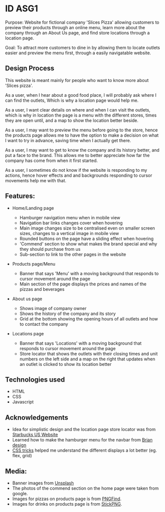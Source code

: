 # ID ASG1
Purpose: Website for fictional company 'Slices Pizza' allowing customers to preview their products through an online menu, learn more about the company through an About Us page, and find store locations through a location page.

Goal: To attract more customers to dine in by allowing them to locate outlets easier and preview the menu first, through a easily navigatable website.

## Design Process

This website is meant mainly for people who want to know more about 'Slices pizza'.

As a user, when I hear about a good food place, I will probably ask where I can find the outlets, Which is why a location page would help me.

As a user, I want clear details on where and when I can visit the outlets, which is why in location the page is a menu with the different stores, times they are open until, and a map to show the location better beside.

As a user, I may want to preview the menu before going to the store, hence the products page allows me to have the option to make a decision on what I want to try in advance, saving time when I actually get there.

As a user, I may want to get to know the company and its history better, and put a face to the brand. This allows me to better appreciate how far the company has come from when it first started.

As a user, I sometimes do not know if the website is responding to my actions, hence hover effects and and backgrounds responding to cursor movements help me with that.

## Features:

+ Home/Landing page

  - Hamburger navigation menu when in mobile view
  - Navigation bar links changes cover when hovering
  - Main image changes size to be centralised even on smaller screen sizes, changes to a vertical image in mobile view
  - Rounded buttons on the page have a sliding effect when hovering
  - 'Commend' section to show what makes the brand special and why they should purchase from us
  - Sub-section to link to the other pages in the website

+ Products page/Menu

  - Banner that says 'Menu' with a moving background that responds to cursor movement around the page
  - Main section of the page displays the prices and names of the pizzas and beverages

+ About us page

  - Shows image of company owner
  - Shows the history of the company and its story
  - Grid at the bottom showing the opening hours of all outlets and how to contact the company

+ Locations page

  - Banner that says 'Locations' with a moving background that responds to cursor movement around the page
  - Store locator that shows the outlets with their closing times and unit numbers on the left side and a map on the right that updates when an outlet is clicked to show its location better

## Technologies used
  - HTML
  - CSS
  - Javascript

## Acknowledgements
  - Idea for simplistic design and the location page store locator was from [Starbucks US Website](https://www.starbucks.com/store-locator?map=1.33152,103.857703,15z)
  - Learned how to make the hamburger menu for the navbar from [Brian design](https://www.youtube.com/@briandesign)
  - [CSS tricks](https://css-tricks.com/snippets/css/a-guide-to-flexbox/) helped me understand the different displays a lot better (eg. flex, grid) 

## Media:
- Banner images from [Unsplash](https://unsplash.com/images/food/pizza)
- The photos of the commend section on the home page were taken from google.
- Images for pizzas on products page is from [PNGFind](pngfind.com).
- Images for drinks on products page is from [StickPNG](stickpng.com).


